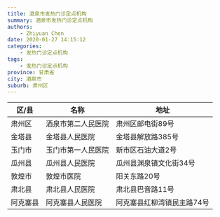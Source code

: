 ```yaml
---
title: 酒泉市发热门诊定点机构
summary: 酒泉市发热门诊定点机构
authors: 
    - Zhiyuan Chen
date: 2020-01-27 14:15:12
categories: 
    - 发热门诊定点机构
tags: 
    - 发热门诊定点机构
province: 甘肃省
city: 酒泉市
suburb: 肃州区
---
```


|  区/县  |  名称  |  地址  |
|------|-------|------|
|  肃州区  |  酒泉市第二人民医院  |  肃州区邮电街89号  
|  金塔县  |  金塔县人民医院  |  金塔县解放路385号  
|  玉门市  |  玉门市第一人民医院  |  新市区石油大道2号  
|  瓜州县  |  瓜州县人民医院  |  瓜州县渊泉镇文化街34号  
|  敦煌市  |  敦煌市医院  |  阳关东路20号  
|  肃北县  |  肃北县人民医院  |  肃北县巴音路11号  
|  阿克塞县  |  阿克塞县人民医院  |  阿克塞县红柳湾镇民主路74号  

